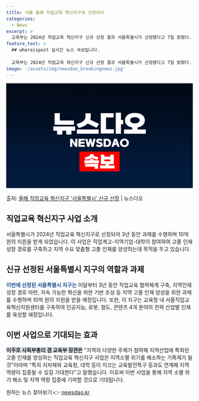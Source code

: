 ```yaml
---
title: 서울 올해 직업교육 혁신지구로 선정되다
categories:
  - News
excerpt: >
  교육부는 2024년 직업교육 혁신지구 신규 선정 결과 서울특별시가 선정됐다고 7일 밝혔다. 직업교육 혁신지구…
feature_text: >
  ## whereispost 실시간 뉴스 속보입니다.

  교육부는 2024년 직업교육 혁신지구 신규 선정 결과 서울특별시가 선정됐다고 7일 밝혔다. 직업교육 혁신지구…
image: '/assets/img/newsdao_breakingnews.jpg'
---
```


![뉴스다오 속보](/assets/img/newsdao_breakingnews.jpg)

<p>출처: <a href="https://newsdao.kr/3287" rel="dofollow">올해 직업교육 혁신지구 ‘서울특별시’ 신규 선정</a> | 뉴스다오</p>

<h2 data-ke-size="size26">직업교육 혁신지구 사업 소개</h2>
서울특별시가 2024년 직업교육 혁신지구로 선정되어 3년 동안 과제를 수행하며 10억 원의 지원을 받게 되었습니다. 이 사업은 직업계고-지역기업-대학이 참여하여 고졸 인재 성장 경로를 구축하고 지역 수요 맞춤형 고졸 인재를 양성하는데 목적을 두고 있습니다.

<h2 data-ke-size="size26">신규 선정된 서울특별시 지구의 역할과 과제</h2>
<b><span style="color: #1a5490;">이번에 선정된 서울특별시 지구는</span></b> 이달부터 3년 동안 직업교육 협력체계 구축, 지역인재 성장 경로 마련, 지속 가능한 혁신을 위한 기반 조성 등 지역 고졸 인재 양성을 위한 과제를 수행하며 10억 원의 지원을 받을 예정입니다. 또한, 이 지구는 교육청 내 서울직업교육혁신지원센터를 구축하여 인공지능, 로봇, 철도, 콘텐츠 4개 분야의 전략 산업별 인재를 육성할 예정입니다.

<h2 data-ke-size="size26">이번 사업으로 기대되는 효과</h2>
<b><span style="background-color: #21538527;">이주호 사회부총리 겸 교육부 장관은</span></b> "지역의 다양한 주체가 참여해 지역산업에 특화된 고졸 인재를 양성하는 직업교육 혁신지구 사업은 지역소멸 위기를 해소하는 기폭제가 될 것"이라며 "특히 지자체와 교육청, 대학 등이 이끄는 교육발전특구 등과도 연계해 지역 역량이 집중될 수 있길 기대한다"고 말했습니다. 이로써 이번 사업을 통해 지역 소멸 위기 해소 및 지역 역량 집중에 기여할 것으로 기대됩니다. 

원하는 뉴스 찾아보기 👉 <a href="https://newsdao.kr" rel="dofollow">newsdao.kr</a>


